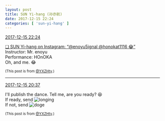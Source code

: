 ```yaml
---
layout: post
title: SUN Yi-hang (孙亦航)
date: 2017-12-15 22:24
categories: [ 'sun-yi-hang' ]
---
```


<div class="weibo-info">
  <a href="https://weibo.com/2565158051/FzOg2dHdo">2017-12-15 22:24</a>
</div>

[❏ SUN Yi-hang on Instagram: “@enoyu5ignal @honokat1116 😂”](https://www.instagram.com/p/BcudXE2j0t-/)  
Instructor: Mr. enoyu  
Performance: HOnOKA  
Oh, and me. :joy:

<!-- more -->

<small>(This post is from [@YXZHty](http://weibo.com/2565158051).)</small>

---

<div class="weibo-info">
  <a href="https://weibo.com/2565158051/FzNyDaMaI">2017-12-15 20:37</a>
</div>

I'll publish the dance. Tell me, are you ready? :satisfied:  
If ready, send ![longing](https://img.t.sinajs.cn/t4/appstyle/expression/ext/normal/37/moren_chongjing_org.png)  
If not, send ![doge](https://img.t.sinajs.cn/t4/appstyle/expression/ext/normal/b6/doge_org.gif)

<small>(This post is from [@YXZHty](http://weibo.com/2565158051).)</small>
